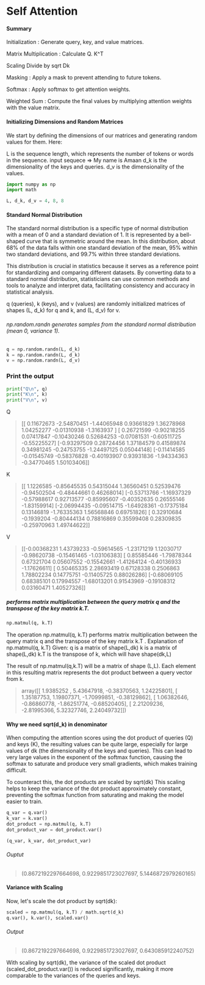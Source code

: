 # Self Attention

#### Summary
Initialization : Generate query, key, and value matrices.

Matrix Multiplication : Calculate Q. K^T

Scaling Divide by sqrt Dk

Masking : Apply a mask to prevent attending to future tokens.

Softmax : Apply softmax to get attention weights.

Weighted Sum : Compute the final values by multiplying attention weights with the value matrix.




#### Initializing Dimensions and Random Matrices
We start by defining the dimensions of our matrices and generating random values for them.
Here:

L is the sequence length, which represents the number of tokens or words in the sequence. input sequece => My name is Amaan
d_k is the dimensionality of the keys and queries.
d_v is the dimensionality of the values.

```Python
import numpy as np
import math

L, d_k, d_v = 4, 8, 8
```

#### Standard Normal Distribution
The standard normal distribution is a specific type of normal distribution with a mean of 0 and a standard deviation of 1. It is represented by a bell-shaped curve that is symmetric around the mean. In this distribution, about 68% of the data falls within one standard deviation of the mean, 95% within two standard deviations, and 99.7% within three standard deviations.

This distribution is crucial in statistics because it serves as a reference point for standardizing and comparing different datasets. By converting data to a standard normal distribution, statisticians can use common methods and tools to analyze and interpret data, facilitating consistency and accuracy in statistical analysis.

q (queries), k (keys), and v (values) are randomly initialized matrices of shapes (L, d_k) for q and k, and (L, d_v) for v.

###### np.random.randn generates samples from the standard normal distribution (mean 0, variance 1).


```Python
q = np.random.randn(L, d_k)
k = np.random.randn(L, d_k)
v = np.random.randn(L, d_v)
```

### Print the output

```Python
print("Q\n", q)
print("K\n", k)
print("V\n", v)
```

Q

> [[ 0.11672673 -2.54870451 -1.44065948  0.93661829  1.36278968  1.04252277 
   -0.01310938 -1.3163937 ]
 [ 0.26721599 -0.90218255  0.07417847 -0.10430246  0.52684253 -0.07081531 
  -0.60511725 -0.55225527]
 [-0.93297509  0.28724456  1.37184579  0.41589874  0.34981245 -0.24753755 
  -1.24497125  0.05044148]
 [-0.11414585 -0.01545749 -0.58376828 -0.40193907  0.93931836 -1.94334363 
  -0.34770465  1.50103406]]

K
> [[ 1.1226585  -0.85645535  0.54315044  1.36560451  0.52539476 -0.94502504
  -0.48444661  0.46268014]
 [-0.53713766 -1.16937329 -0.57988617  0.92713577 -0.85995607 -0.40352635
   0.26555146 -1.83159914]
 [-2.06994435 -0.09514715 -1.64928361 -0.17375184  0.13146819 -1.76335363
   1.56568846  0.69751826]
 [ 0.32910684 -0.1939204  -0.80444134  0.78816869  0.35599408  0.28309835
  -0.25970963  1.49744622]]

V
> [[-0.00368231  1.43739233 -0.59614565 -1.23171219  1.12030717 -0.98620738
  -0.15461465 -1.03106383]
 [ 0.85585446 -1.79878344  0.67321704  0.05607552 -0.15542661 -1.41264124
  -0.40136933 -1.17626611]
 [ 0.50465335  2.28693419  0.67128338  0.2506863   1.78802234  0.14775751
  -0.11405725  0.88026286]
 [-0.68069105  0.68385101  0.17994557 -1.68013201  0.91543969 -0.19108312
   0.03160471  1.40527326]]


##### performs matrix multiplication between the query matrix q and the transpose of the key matrix k.T.

```Python
np.matmul(q, k.T)
```
The operation np.matmul(q, k.T) performs matrix multiplication between the query matrix q and the transpose of the key matrix k.T .
Explanation of np.matmul(q, k.T)
Given:
q is a matrix of shape(L,dk)
k is a matrix of shape(L,dk)
k.T is the transpose of k, which will have shape(dk,L)


The result of np.matmul(q,k.T) will be a matrix of shape (L,L).
Each element in this resulting matrix represents the dot product between a query vector from k.

>array([[ 1.9385252 ,  5.43647918, -0.38370563,  1.24225801],
       [ 1.35187753,  1.19807371, -1.70999851, -0.38129862],
       [ 1.06382646, -0.86860778, -1.86251774, -0.68520405],
       [ 2.21209236, -2.81995366,  5.32327746,  2.24049732]])


#### Why we need sqrt(d_k) in denominator


When computing the attention scores using the dot product of queries (Q) and keys (K), the resulting values can be quite large, especially for large values of dk​
(the dimensionality of the keys and queries). This can lead to very large values in the exponent of the softmax function, causing the softmax to saturate and produce very small gradients, which makes training difficult.

To counteract this, the dot products are scaled by ​sqrt(dk)
This scaling helps to keep the variance of the dot product approximately constant, preventing the softmax function from saturating and making the model easier to train.

```Python
q_var = q.var()
k_var = k.var()
dot_product = np.matmul(q, k.T)
dot_product_var = dot_product.var()

(q_var, k_var, dot_product_var)
```

###### Ouptut

>(0.8672192297664698, 0.9229851723027697, 5.1446872979260165)


#### Variance with Scaling

Now, let's scale the dot product by sqrt(dk):

```Python
scaled = np.matmul(q, k.T) / math.sqrt(d_k)
q.var(), k.var(), scaled.var()
```

###### Output

>(0.8672192297664698, 0.9229851723027697, 0.643085912240752)

With scaling by sqrt(dk), the variance of the scaled dot product (scaled_dot_product.var())
is reduced significantly, making it more comparable to the variances of the queries and keys.
